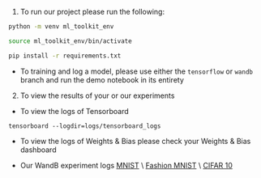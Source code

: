 1. To run our project please run the following:

```bash
python -m venv ml_toolkit_env

source ml_toolkit_env/bin/activate

pip install -r requirements.txt
```

* To training and log a model, please use either the
```tensorflow``` or ```wandb``` branch and run the demo notebook in its entirety

2. To view the results of your or our experiments
* To view the logs of Tensorboard
```
tensorboard --logdir=logs/tensorboard_logs
```
* To view the logs of Weights & Bias please check your Weights & Bias dashboard

* Our WandB experiment logs
[MNIST](https://wandb.ai/dminn/MNIST?workspace=user-dminn) \\
[Fashion MNIST](https://wandb.ai/dminn/Fasion?workspace=user-dminn) \\
[CIFAR 10](https://wandb.ai/dminn/CIFAR?workspace=user-dminn)

